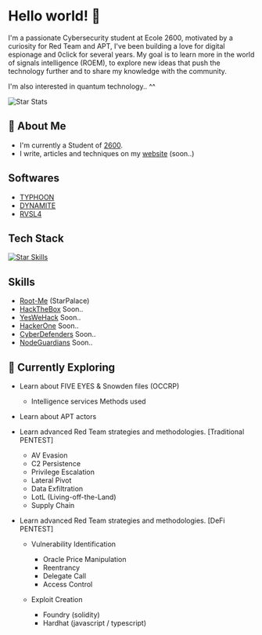 # Hello world! 👋

I'm a passionate Cybersecurity student at Ecole 2600, motivated by a curiosity for Red Team and APT, I've been building a love for digital espionage and 0click for several years. My goal is to learn more in the world of signals intelligence (ROEM), to explore new ideas that push the technology further and to share my knowledge with the community.

I'm also interested in quantum technology.. ^^

![Star Stats](https://github-readme-stats.vercel.app/api?username=DK27ss&theme=vue-dark&show_icons=true&hide_border=true&count_private=true)

## 🚀 About Me

- I'm currently a Student of [2600](https://ecole2600.com).
- I write, articles and techniques on my [website](https://google.com) (soon..)


## Softwares
- [TYPHOON](https://github.com/DK27ss/TYPHOON-2)
- [DYNAMITE](https://github.com/DK27ss/Dynamite)
- [RVSL4](https://github.com/DK27ss/RVSL4)

## Tech Stack
[![Star Skills](https://skillicons.dev/icons?i=python,solidity,c)](https://skillicons.dev)

## Skills
- [Root-Me](https://www.root-me.org/StarPalace?inc=statistiques) (StarPalace)
- [HackTheBox](https://www.root-me.org/StarPalace?inc=statistiques) Soon..
- [YesWeHack](https://www.root-me.org/StarPalace?inc=statistiques) Soon..
- [HackerOne](https://www.root-me.org/StarPalace?inc=statistiques) Soon..
- [CyberDefenders](https://www.root-me.org/StarPalace?inc=statistiques) Soon..
- [NodeGuardians](https://www.root-me.org/StarPalace?inc=statistiques) Soon..

## 🌱 Currently Exploring

- Learn about FIVE EYES & Snowden files (OCCRP)
  - Intelligence services Methods used
 
- Learn about APT actors

- Learn advanced Red Team strategies and methodologies. [Traditional PENTEST]
  - AV Evasion
  - C2 Persistence
  - Privilege Escalation
  - Lateral Pivot
  - Data Exfiltration
  - LotL (Living-off-the-Land)
  - Supply Chain

- Learn advanced Red Team strategies and methodologies. [DeFi PENTEST]
   - Vulnerability Identification
      - Oracle Price Manipulation
      - Reentrancy
      - Delegate Call
      - Access Control
      
   - Exploit Creation
      - Foundry (solidity)
      - Hardhat (javascript / typescript)
